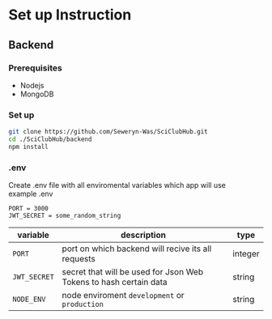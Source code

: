 # Set up Instruction 

## Backend

### Prerequisites
- Nodejs 
- MongoDB

### Set up 
``` bash
git clone https://github.com/Seweryn-Was/SciClubHub.git
cd ./SciClubHub/backend
npm install  
```
### .env
Create .env file with all enviromental variables which app will use<br>
example .env 
```
PORT = 3000
JWT_SECRET = some_random_string
```
|variable| description| type|
|------|---------------|---|
|`PORT` | port on which backend will recive its all requests|integer|
|`JWT_SECRET`| secret that will be used for Json Web Tokens to hash certain data |string|
|`NODE_ENV`| node enviroment `development` or `production` |string|